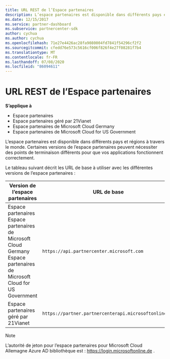 ```yaml
---
title: URL REST de l’Espace partenaires
description: L’espace partenaires est disponible dans différents pays et régions à travers le monde. Certaines versions de l’espace partenaires peuvent nécessiter des points de terminaison différents pour que vos applications fonctionnent correctement.
ms.date: 12/15/2017
ms.service: partner-dashboard
ms.subservice: partnercenter-sdk
author: cychua
ms.author: cychua
ms.openlocfilehash: 71e27e4426ac28fa9080004fd7841f54296cf2f2
ms.sourcegitcommit: cfedd76e573c5616cf006f826f4e27f08281f7b4
ms.translationtype: MT
ms.contentlocale: fr-FR
ms.lasthandoff: 07/08/2020
ms.locfileid: "86094611"
---
```

# <a name="partner-center-rest-urls"></a>URL REST de l’Espace partenaires

**S’applique à**

- Espace partenaires
- Espace partenaires géré par 21Vianet
- Espace partenaires de Microsoft Cloud Germany
- Espace partenaires de Microsoft Cloud for US Government

L’espace partenaires est disponible dans différents pays et régions à travers le monde. Certaines versions de l’espace partenaires peuvent nécessiter des points de terminaison différents pour que vos applications fonctionnent correctement.

Le tableau suivant décrit les URL de base à utiliser avec les différentes versions de l’espace partenaires :

| Version de l’espace partenaires  | URL de base  |
|---------|---------|
|Espace partenaires</br>Espace partenaires de Microsoft Cloud Germany</br>Espace partenaires de Microsoft Cloud for US Government     | `https://api.partnercenter.microsoft.com`        |
|Espace partenaires géré par 21Vianet  |  `https://partner.partnercenterapi.microsoftonline.cn`       |

>[!NOTE]
>L’autorité de jeton pour l’espace partenaires pour Microsoft Cloud Allemagne Azure AD bibliothèque est : https://login.microsoftonline.de .
